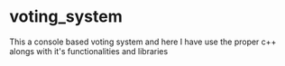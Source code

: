 # voting_system
This a console based voting system and here I have use the proper c++ alongs with it's functionalities and libraries
